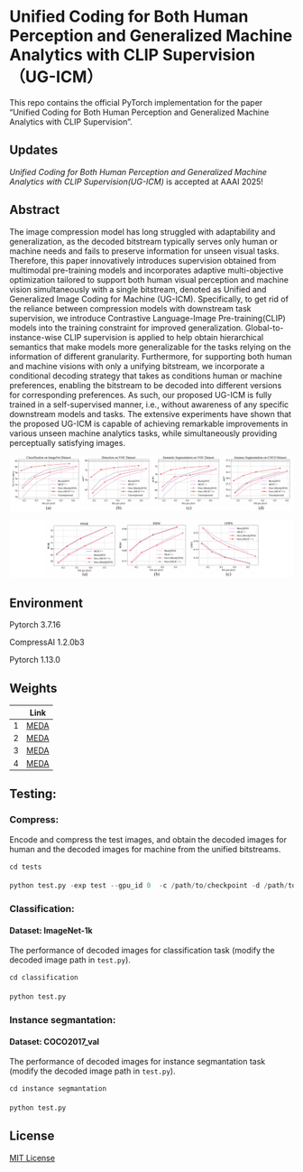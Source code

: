# Unified Coding for Both Human Perception and Generalized Machine Analytics with CLIP Supervision（UG-ICM）
This repo contains the official PyTorch implementation for the paper “Unified Coding for Both Human Perception and Generalized Machine Analytics with CLIP Supervision”.

## Updates
*Unified Coding for Both Human Perception and Generalized Machine Analytics with CLIP Supervision(UG-ICM)* is accepted at AAAI 2025!


## Abstract
The image compression model has long struggled with adaptability and generalization, as the decoded bitstream typically serves only human or machine needs and fails to preserve information for unseen visual tasks. Therefore, this paper innovatively introduces supervision obtained from multimodal pre-training models and incorporates adaptive multi-objective optimization tailored to support both human visual perception and machine vision simultaneously with a single bitstream, denoted as Unified and Generalized Image Coding for Machine (UG-ICM). Specifically, to get rid of the reliance between compression models with downstream task supervision, we introduce Contrastive Language-Image Pre-training(CLIP) models into the training constraint for improved generalization. Global-to-instance-wise CLIP supervision is applied to help obtain hierarchical semantics that make models more generalizable for the tasks relying on the information of different granularity. Furthermore, for supporting both human and machine visions with only a unifying bitstream, we incorporate a conditional decoding strategy that takes as conditions human or machine preferences, enabling the bitstream to be decoded into different versions for corresponding preferences. As such, our proposed UG-ICM is fully trained in a self-supervised manner, i.e., without awareness of any specific downstream models and tasks. The extensive experiments have shown that the proposed UG-ICM is capable of achieving remarkable improvements in various unseen machine analytics tasks, while simultaneously providing perceptually satisfying images.

![image-20240309205241968](./img/image2.png)

![image-20240309205241969](./img/image3.png)

## Environment

Pytorch 3.7.16

CompressAI 1.2.0b3

Pytorch 1.13.0

## Weights

<div class="center">
 
|  | Link |
|:--------:|:--------:|
| 1 |   [MEDA](https://mega.nz/file/ID1CTDjb#a_McAQeXL3bLshinCvcOU4_pGI3omTJrphhSkjJpApE) |
| 2 |   [MEDA](https://mega.nz/file/EaEAybJZ#KJX2oy1rAMILaRcRcTm7O8Xjq7oKdrQExKMqg970O6w) |
| 3 |   [MEDA](https://mega.nz/file/EOkjiLaJ#QLvKceVUCG6TKlrw2KmcTpAhk4dNmvUmftY1N3lAN4c) |
| 4 |   [MEDA](https://mega.nz/file/VD8XjBgb#qqyMYZWLiI3r2g0-yX7jKPHGO1Z1D6SfBC-IfQIpsks) |
 
</div>

## Testing:

### Compress:
Encode and compress the test images, and obtain the decoded images for human and the decoded images for machine from the unified bitstreams.
```python
cd tests

python test.py -exp test --gpu_id 0  -c /path/to/checkpoint -d /path/to/dataset
```

### Classification:
#### Dataset: ImageNet-1k

The performance of decoded images for classification task (modify the decoded image path in `test.py`).
```python
cd classification

python test.py
```

### Instance segmantation:
#### Dataset: COCO2017_val

The performance of decoded images for instance segmantation task (modify the decoded image path in `test.py`).
```python
cd instance segmantation

python test.py
```

## License

[MIT License](https://opensource.org/licenses/MIT)


